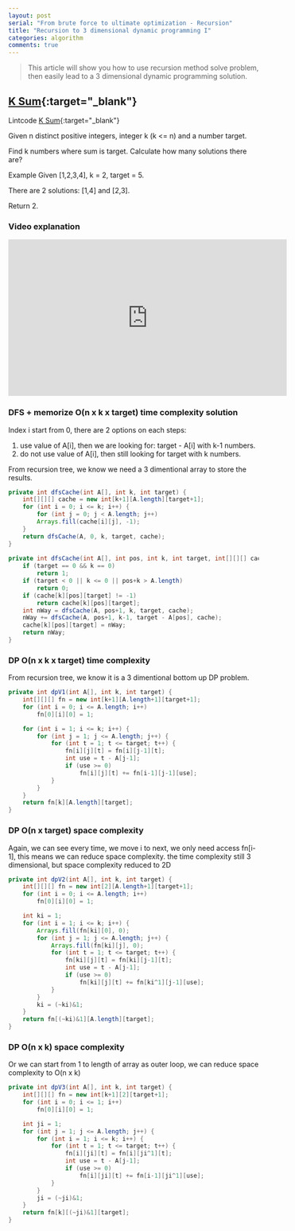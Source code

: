 ```yaml
---
layout: post 
serial: "From brute force to ultimate optimization - Recursion"
title: "Recursion to 3 dimensional dynamic programming I"
categories: algorithm
comments: true
---
```


> This article will show you how to use recursion method solve problem, then easily lead to a 3 dimensional dynamic programming solution.


## [K Sum](http://www.lintcode.com/en/problem/k-sum/){:target="_blank"}
Lintcode [K Sum](http://www.lintcode.com/en/problem/k-sum/){:target="_blank"}

Given n distinct positive integers, integer k (k <= n) and a number target.

Find k numbers where sum is target. Calculate how many solutions there are?

Example
Given [1,2,3,4], k = 2, target = 5.

There are 2 solutions: [1,4] and [2,3].

Return 2.

### Video explanation

<iframe width="560" height="315" src="https://www.youtube.com/embed/Gych0fusTcc" frameborder="0" allowfullscreen></iframe>

### DFS + memorize O(n x k x target) time complexity solution

Index i start from 0, there are 2 options on each steps:
1. use value of A[i], then we are looking for: target - A[i] with k-1 numbers.
2. do not use value of A[i], then still looking for target with k numbers.

From recursion tree, we know we need a 3 dimentional array to store the results.

```java
private int dfsCache(int A[], int k, int target) {
    int[][][] cache = new int[k+1][A.length][target+1];
    for (int i = 0; i <= k; i++) {
        for (int j = 0; j < A.length; j++)
        Arrays.fill(cache[i][j], -1);
    }
    return dfsCache(A, 0, k, target, cache);
}
    
private int dfsCache(int A[], int pos, int k, int target, int[][][] cache) {
    if (target == 0 && k == 0)
        return 1;
    if (target < 0 || k <= 0 || pos+k > A.length)
        return 0;
    if (cache[k][pos][target] != -1)
        return cache[k][pos][target];
    int nWay = dfsCache(A, pos+1, k, target, cache);
    nWay += dfsCache(A, pos+1, k-1, target - A[pos], cache);
    cache[k][pos][target] = nWay;
    return nWay;
}
```

### DP O(n x k x target) time complexity

From recursion tree, we know it is a 3 dimentional bottom up DP problem.

```java
private int dpV1(int A[], int k, int target) {
    int[][][] fn = new int[k+1][A.length+1][target+1];
    for (int i = 0; i <= A.length; i++)
        fn[0][i][0] = 1;

    for (int i = 1; i <= k; i++) {
        for (int j = 1; j <= A.length; j++) {
            for (int t = 1; t <= target; t++) {
                fn[i][j][t] = fn[i][j-1][t];
                int use = t - A[j-1];
                if (use >= 0)
                    fn[i][j][t] += fn[i-1][j-1][use];
            }
        }
    }
    return fn[k][A.length][target];
}
```

### DP O(n x target) space complexity

Again, we can see every time, we move i to next, we only need access fn[i-1],
this means we can reduce space complexity. the time complexity still 3 dimensional,
but space complexity reduced to 2D

```java
private int dpV2(int A[], int k, int target) {
    int[][][] fn = new int[2][A.length+1][target+1];
    for (int i = 0; i <= A.length; i++)
        fn[0][i][0] = 1;

    int ki = 1;
    for (int i = 1; i <= k; i++) {
        Arrays.fill(fn[ki][0], 0);
        for (int j = 1; j <= A.length; j++) {
            Arrays.fill(fn[ki][j], 0);
            for (int t = 1; t <= target; t++) {
                fn[ki][j][t] = fn[ki][j-1][t];
                int use = t - A[j-1];
                if (use >= 0)
                    fn[ki][j][t] += fn[ki^1][j-1][use];
            }
        }
        ki = (~ki)&1;
    }
    return fn[(~ki)&1][A.length][target];
}
```

### DP O(n x k) space complexity

Or we can start from 1 to length of array as outer loop, we can reduce space complexity to O(n x k)

```java
private int dpV3(int A[], int k, int target) {
    int[][][] fn = new int[k+1][2][target+1];
    for (int i = 0; i <= 1; i++)
        fn[0][i][0] = 1;

    int ji = 1;
    for (int j = 1; j <= A.length; j++) {
        for (int i = 1; i <= k; i++) {
            for (int t = 1; t <= target; t++) {
                fn[i][ji][t] = fn[i][ji^1][t];
                int use = t - A[j-1];
                if (use >= 0)
                    fn[i][ji][t] += fn[i-1][ji^1][use];
            }
        }
        ji = (~ji)&1;
    }
    return fn[k][(~ji)&1][target];
}
```
